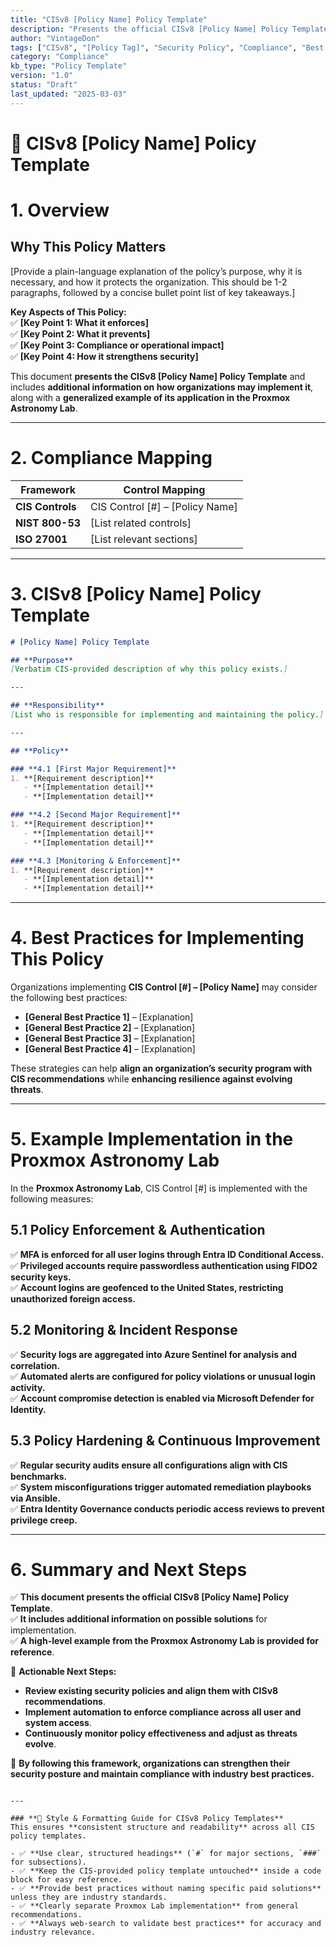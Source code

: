 ```yaml
---
title: "CISv8 [Policy Name] Policy Template"
description: "Presents the official CISv8 [Policy Name] Policy Template, with additional information on possible solutions and an example of its application in the Proxmox Astronomy Lab."
author: "VintageDon"
tags: ["CISv8", "[Policy Tag]", "Security Policy", "Compliance", "Best Practices"]
category: "Compliance"
kb_type: "Policy Template"
version: "1.0"
status: "Draft"
last_updated: "2025-03-03"
---
```


# **📜 CISv8 [Policy Name] Policy Template**

# **1. Overview**  

## **Why This Policy Matters**  

[Provide a plain-language explanation of the policy’s purpose, why it is necessary, and how it protects the organization. This should be 1-2 paragraphs, followed by a concise bullet point list of key takeaways.]

**Key Aspects of This Policy:**  
✅ **[Key Point 1: What it enforces]**  
✅ **[Key Point 2: What it prevents]**  
✅ **[Key Point 3: Compliance or operational impact]**  
✅ **[Key Point 4: How it strengthens security]**  

This document **presents the CISv8 [Policy Name] Policy Template** and includes **additional information on how organizations may implement it**, along with a **generalized example of its application in the Proxmox Astronomy Lab**.

---

# **2. Compliance Mapping**  

| **Framework**      | **Control Mapping** |
|--------------------|--------------------|
| **CIS Controls**   | CIS Control [#] – [Policy Name] |
| **NIST 800-53**    | [List related controls] |
| **ISO 27001**      | [List relevant sections] |

---

# **3. CISv8 [Policy Name] Policy Template**  

```markdown
# [Policy Name] Policy Template  

## **Purpose**  
[Verbatim CIS-provided description of why this policy exists.]

---

## **Responsibility**  
[List who is responsible for implementing and maintaining the policy.]

---

## **Policy**  

### **4.1 [First Major Requirement]**  
1. **[Requirement description]**  
   - **[Implementation detail]**  
   - **[Implementation detail]**  

### **4.2 [Second Major Requirement]**  
1. **[Requirement description]**  
   - **[Implementation detail]**  
   - **[Implementation detail]**  

### **4.3 [Monitoring & Enforcement]**  
1. **[Requirement description]**  
   - **[Implementation detail]**  
   - **[Implementation detail]**  
```

---

# **4. Best Practices for Implementing This Policy**  

Organizations implementing **CIS Control [#] – [Policy Name]** may consider the following best practices:  

- **[General Best Practice 1]** – [Explanation]  
- **[General Best Practice 2]** – [Explanation]  
- **[General Best Practice 3]** – [Explanation]  
- **[General Best Practice 4]** – [Explanation]  

These strategies can help **align an organization’s security program with CIS recommendations** while **enhancing resilience against evolving threats**.

---

# **5. Example Implementation in the Proxmox Astronomy Lab**  

In the **Proxmox Astronomy Lab**, CIS Control [#] is implemented with the following measures:  

## **5.1 Policy Enforcement & Authentication**  
✅ **MFA is enforced for all user logins through Entra ID Conditional Access.**  
✅ **Privileged accounts require passwordless authentication using FIDO2 security keys.**  
✅ **Account logins are geofenced to the United States, restricting unauthorized foreign access.**  

## **5.2 Monitoring & Incident Response**  
✅ **Security logs are aggregated into Azure Sentinel for analysis and correlation.**  
✅ **Automated alerts are configured for policy violations or unusual login activity.**  
✅ **Account compromise detection is enabled via Microsoft Defender for Identity.**  

## **5.3 Policy Hardening & Continuous Improvement**  
✅ **Regular security audits ensure all configurations align with CIS benchmarks.**  
✅ **System misconfigurations trigger automated remediation playbooks via Ansible.**  
✅ **Entra Identity Governance conducts periodic access reviews to prevent privilege creep.**  

---

# **6. Summary and Next Steps**  

✅ **This document presents the official CISv8 [Policy Name] Policy Template**.  
✅ **It includes additional information on possible solutions** for implementation.  
✅ **A high-level example from the Proxmox Astronomy Lab is provided for reference**.  

📌 **Actionable Next Steps:**  

- **Review existing security policies and align them with CISv8 recommendations**.  
- **Implement automation to enforce compliance across all user and system access**.  
- **Continuously monitor policy effectiveness and adjust as threats evolve**.  

🚀 **By following this framework, organizations can strengthen their security posture and maintain compliance with industry best practices.**  
```

---

### **📝 Style & Formatting Guide for CISv8 Policy Templates**
This ensures **consistent structure and readability** across all CIS policy templates.

- ✅ **Use clear, structured headings** (`#` for major sections, `###` for subsections).  
- ✅ **Keep the CIS-provided policy template untouched** inside a code block for easy reference.  
- ✅ **Provide best practices without naming specific paid solutions** unless they are industry standards.  
- ✅ **Clearly separate Proxmox Lab implementation** from general recommendations.  
- ✅ **Always web-search to validate best practices** for accuracy and industry relevance.  
